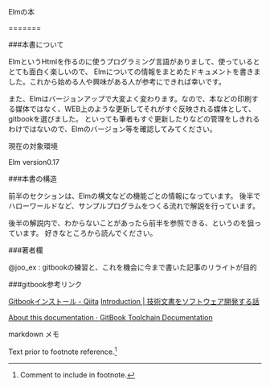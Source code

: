 Elmの本

=======

###本書について

ElmというHtmlを作るのに使うプログラミング言語がありまして、使っているととても面白く楽しいので、
Elmについての情報をまとめたドキュメントを書きました。これから始める人や興味がある人が参考にできれば幸いです。

また、Elmはバージョンアップで大変よく変わります。なので、本などの印刷する媒体ではなく、WEB上のような更新してそれがすぐ反映される媒体として、gitbookを選びました。
といっても筆者もすぐ更新したりなどの管理をしきれるわけではないので、Elmのバージョン等を確認してみてください。

現在の対象環境

Elm version0.17

###本書の構造

前半のセクションは、Elmの構文などの機能ごとの情報になっています。
後半でハローワールドなど、サンプルプログラムをつくる流れで解説を行っています。

後半の解説内で、わからないことがあったら前半を参照できる、というのを狙っています。
好きなところから読んでください。

###著者欄

@joo_ex : gitbookの練習と、これを機会に今まで書いた記事のリライトが目的

###gitbook参考リンク

[Gitbookインストール - Qiita](http://qiita.com/tukiyo3/items/fd6b3a3c501cfd9e872f)
[Introduction | 技術文書をソフトウェア開発する話](https://azu.gitbooks.io/nodefest-technical-writing/content/)

[About this documentation · GitBook Toolchain Documentation](http://toolchain.gitbook.com/)

markdown メモ

Text prior to footnote reference.[^2]

[^2]: Comment to include in footnote.
